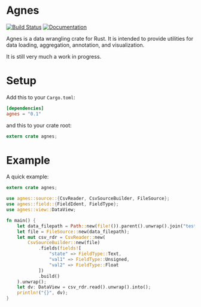 # Agnes

[![Build Status](https://travis-ci.org/jblondin/agnes.svg?branch=master)](https://travis-ci.org/jblondin/agnes)
[![Documentation](https://docs.rs/agnes/badge.svg)](https://docs.rs/agnes)

Agnes is a data wrangling crate for Rust. It is intended to provide utilities for data loading, aggregation, annotation, and visualization.

It is still very much a work in progress.

# Setup

Add this to your `Cargo.toml`:

```toml
[dependencies]
agnes = "0.1"
```

and this to your crate root:

```rust
extern crate agnes;
```

# Example

A quick example:

```rust
extern crate agnes;

use agnes::source::{CsvReader, CsvSourceBuilder, FileSource};
use agnes::field::{FieldIdent, FieldType};
use agnes::view::DataView;

fn main() {
    let data_filepath = Path::new(file!()).parent().unwrap().join("tests/data/sample1.csv");
    let file = FileSource::new(data_filepath);
    let mut csv_rdr = CsvReader::new(
        CsvSourceBuilder::new(file)
            .fields(fields![
                "state" => FieldType::Text,
                "val1" => FieldType::Unsigned,
                "val2" => FieldType::Float
            ])
            .build()
    ).unwrap();
    let dv: DataView = csv_rdr.read().unwrap().into();
    println!("{}", dv);
}
```
